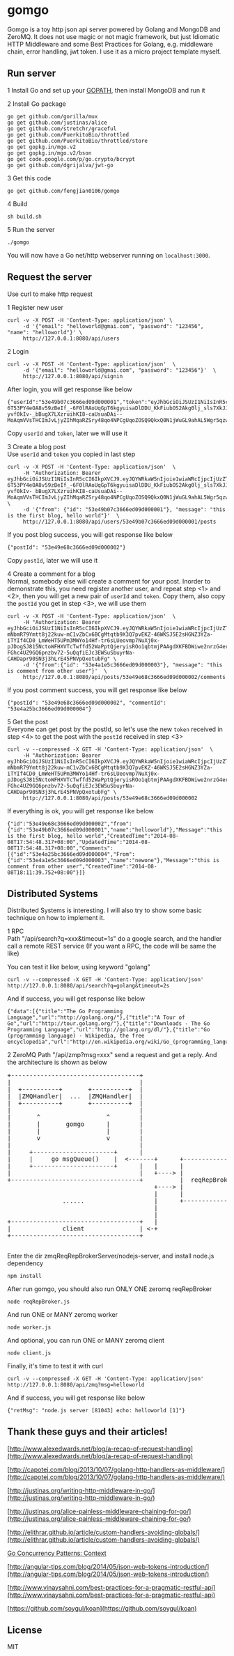 # gomgo
Gomgo is a toy http json api server powered by Golang and MongoDB and ZeroMQ. It does not use magic or not magic framework, but just Idiomatic HTTP Middleware and some Best Practices for Golang, e.g. middleware chain, error handling, jwt token. I use it as a micro project template myself.


## Run server
1 Install Go and set up your [GOPATH](http://golang.org/doc/code.html#GOPATH), then install MongoDB and run it

2 Install Go package
~~~
go get github.com/gorilla/mux
go get github.com/justinas/alice
go get github.com/stretchr/graceful
go get github.com/PuerkitoBio/throttled
go get github.com/PuerkitoBio/throttled/store
go get gopkg.in/mgo.v2
go get gopkg.in/mgo.v2/bson
go get code.google.com/p/go.crypto/bcrypt
go get github.com/dgrijalva/jwt-go
~~~

3 Get this code
~~~
go get github.com/fengjian0106/gomgo
~~~

4 Build
~~~
sh build.sh
~~~

5 Run the server
~~~
./gomgo
~~~
You will now have a Go net/http webserver running on `localhost:3000`.



## Request the server
Use curl to make http request

1 Register new user
~~~
curl -v -X POST -H 'Content-Type: application/json' \
     -d '{"email": "helloworld@gmai.com", "password": "123456", "name": "helloworld"}' \
     http://127.0.0.1:8080/api/users
~~~

2 Login
~~~
curl -v -X POST -H 'Content-Type: application/json'  \
     -d '{"email": "helloworld@gmai.com", "password": "123456"}'  \
     http://127.0.0.1:8080/api/signin
~~~

After login, you will get response like below
~~~
{"userId":"53e49b07c3666ed09d000001","token":"eyJhbGciOiJSUzI1NiIsInR5cCI6IkpXVCJ9.eyJQYWRkaW5nIjoie1wiaWRcIjpcIjUzZTQ5YjA3YzM2NjZlZDA5ZDAwMDAwMVwiLFwibmFtZVwiOlwiaGVsbG93b3JsZFwifSIsIlRva2VuVHlwZSI6IkFjY2Vzc1Rva2VuIiwiZXhwIjoxNDEwMDgyOTU0fQ.XN8OsZJKzv0HdloP-6T53PY4eOA8v59zBeIf_-6F0lRAoUqGpT6kgyuisaDlDDU_KkFiubOS2Akg0lj_sls7XkJJCR5sDgCHV9pRAhK41c9OEvq1OmJl0uxbOh22WOtbTLtyi_H6rS5Rxe3lOiL7dS539uLgBTzQshnXxXEWnQVKTFbJB2DitVnZNuAZTEKxjp1sbXBsLWDQ3IdfVwHRY8gX2g5f44QMBx83Qd-yvf0kIv-_bBugX7LXzruihKI8-caUsuaDAi--MoAqmVVsTHCImJvLjyZIhMqaRZSry48qo4NPCgUqoZOSQ9QkxQ0N1jWuGL9ahAL5Wgr5qzwv9g"}
~~~

Copy `userId` and `token`, later we will use it

3 Create a blog post  
Use `userId` and `token` you copied in last step 
~~~
curl -v -X POST -H 'Content-Type: application/json'  \
     -H "Authorization: Bearer eyJhbGciOiJSUzI1NiIsInR5cCI6IkpXVCJ9.eyJQYWRkaW5nIjoie1wiaWRcIjpcIjUzZTQ5YjA3YzM2NjZlZDA5ZDAwMDAwMVwiLFwibmFtZVwiOlwiaGVsbG93b3JsZFwifSIsIlRva2VuVHlwZSI6IkFjY2Vzc1Rva2VuIiwiZXhwIjoxNDEwMDgyOTU0fQ.XN8OsZJKzv0HdloP-6T53PY4eOA8v59zBeIf_-6F0lRAoUqGpT6kgyuisaDlDDU_KkFiubOS2Akg0lj_sls7XkJJCR5sDgCHV9pRAhK41c9OEvq1OmJl0uxbOh22WOtbTLtyi_H6rS5Rxe3lOiL7dS539uLgBTzQshnXxXEWnQVKTFbJB2DitVnZNuAZTEKxjp1sbXBsLWDQ3IdfVwHRY8gX2g5f44QMBx83Qd-yvf0kIv-_bBugX7LXzruihKI8-caUsuaDAi--MoAqmVVsTHCImJvLjyZIhMqaRZSry48qo4NPCgUqoZOSQ9QkxQ0N1jWuGL9ahAL5Wgr5qzwv9g" \
     -d '{"from": {"id": "53e49b07c3666ed09d000001"}, "message": "this is the first blog, hello world"}'  \
     http://127.0.0.1:8080/api/users/53e49b07c3666ed09d000001/posts
~~~

If you post blog success, you will get response like below
~~~
{"postId": "53e49e68c3666ed09d000002"}
~~~

Copy `postId`, later we will use it

4 Create a comment for a blog  
Normal, somebody else will create a comment for your post. Inorder to demonstrate this, you need register another user, and repeat step <1> and <2>, then you will get a new pair of `userId` and `token`. Copy them, also copy the `postId` you get in step <3>, we will use them 
~~~
curl -v -X POST -H 'Content-Type: application/json'  \
     -H "Authorization: Bearer eyJhbGciOiJSUzI1NiIsInR5cCI6IkpXVCJ9.eyJQYWRkaW5nIjoie1wiaWRcIjpcIjUzZTRhMWU1YzM2NjZlZDA5ZDAwMDAwM1wiLFwibmFtZVwiOlwibmV3b25lXCJ9IiwiVG9rZW5UeXBlIjoiQWNjZXNzVG9rZW4iLCJleHAiOjE0MTAwODQ2NjZ9.lKGbdz6zYu5aXpk2Xq5JLYfcBG4kpD5Wa7NiExSQYddtawX_5rosAFsFzD-mNbmR79Ymtt8j22kuw-mC1vZbCx6BCgMtqtb9X3Q7pvEKZ-46WKSJ5E2sHGNZ3YZa-iTYIf4CD0_LmWeHT5UPm3MWYo14Hf-tr6sLUeovmp7NuXj0x-pJDogSJ815NctoWFHXVTcTwffd52WaPptQjeryisROo1qbtmjPAAgdXKFBDWiwe2nrzG4erpbxOiGAOy9CT5rUhMiqlCKC-FGhc4UZ9GQ6pnzbv72-5uQqfiEJc3EWSuSbuyrNa-CAHDapr90SN3j3hLrE45PNVpQxotubFg" \
     -d '{"from":{"id": "53e4a1e5c3666ed09d000003"}, "message": "this is comment from other user"}'  \
     http://127.0.0.1:8080/api/posts/53e49e68c3666ed09d000002/comments
~~~

If you post comment success, you will get response like below
~~~
{"postId": "53e49e68c3666ed09d000002", "commentId": "53e4a25bc3666ed09d000004"}
~~~

5 Get the post  
Everyone can get post by the postId, so let's use the new `token` received in step <4> to get the post with the `postId` received in step <3>
~~~
curl -v --compressed -X GET -H 'Content-Type: application/json'  \
     -H "Authorization: Bearer eyJhbGciOiJSUzI1NiIsInR5cCI6IkpXVCJ9.eyJQYWRkaW5nIjoie1wiaWRcIjpcIjUzZTRhMWU1YzM2NjZlZDA5ZDAwMDAwM1wiLFwibmFtZVwiOlwibmV3b25lXCJ9IiwiVG9rZW5UeXBlIjoiQWNjZXNzVG9rZW4iLCJleHAiOjE0MTAwODQ2NjZ9.lKGbdz6zYu5aXpk2Xq5JLYfcBG4kpD5Wa7NiExSQYddtawX_5rosAFsFzD-mNbmR79Ymtt8j22kuw-mC1vZbCx6BCgMtqtb9X3Q7pvEKZ-46WKSJ5E2sHGNZ3YZa-iTYIf4CD0_LmWeHT5UPm3MWYo14Hf-tr6sLUeovmp7NuXj0x-pJDogSJ815NctoWFHXVTcTwffd52WaPptQjeryisROo1qbtmjPAAgdXKFBDWiwe2nrzG4erpbxOiGAOy9CT5rUhMiqlCKC-FGhc4UZ9GQ6pnzbv72-5uQqfiEJc3EWSuSbuyrNa-CAHDapr90SN3j3hLrE45PNVpQxotubFg" \
     http://127.0.0.1:8080/api/posts/53e49e68c3666ed09d000002
~~~

If everything is ok, you will get response like below
~~~
{"id":"53e49e68c3666ed09d000002","from":{"id":"53e49b07c3666ed09d000001","name":"helloworld"},"Message":"this is the first blog, hello world","CreatedTime":"2014-08-08T17:54:48.317+08:00","UpdatedTime":"2014-08-08T17:54:48.317+08:00","Comments":[{"id":"53e4a25bc3666ed09d000004","From":{"id":"53e4a1e5c3666ed09d000003","name":"newone"},"Message":"this is comment from other user","CreatedTime":"2014-08-08T18:11:39.752+08:00"}]}
~~~

## Distributed Systems
Distributed Systems is interesting. I will also try to show some basic technique on how to implement it.

1 RPC  
Path "/api/search?q=xxx&timeout=1s" do a google search, and the handler call a remote REST service (If you want a RPC, the code will be same the like)

You can test it like below, using keyword "golang"
~~~
curl -v --compressed -X GET -H 'Content-Type: application/json' http://127.0.0.1:8080/api/search?q=golang&timeout=2s
~~~

And if success, you will get response like below
~~~
{"data":[{"title":"The Go Programming Language","url":"http://golang.org/"},{"title":"A Tour of Go","url":"http://tour.golang.org/"},{"title":"Downloads - The Go Programming Language","url":"http://golang.org/dl/"},{"title":"Go (programming language) - Wikipedia, the free encyclopedia","url":"http://en.wikipedia.org/wiki/Go_(programming_language)"}],"elapsedSeconds":3.29384076}
~~~

2 ZeroMQ
Path "/api/zmp?msg=xxx" send a request and get a reply. And the architecture is shown as below  
<pre>
+-----------------------------------+                                                                                                            
|                                   |                                                                                                            
|  +----------+       +----------+  |                                                                                                            
|  |ZMQHandler|  ...  |ZMQHandler|  |                                                                                                            
|  +----------+       +----------+  |                                                                                                            
|                                   |                                                                                                            
|       ^                  ^        |                                                                                                            
|       |       gomgo      |        |                                                                                                            
|       |                  |        |                                                                                                            
|       v                  v        |                                     +--------+                                                             
|                                   |                                +--> | worker |                                                             
|     +----------------------+      |                                |    +--------+                                                             
|     |     go msgQueue()    |  <-------+      +---------------+     |                                                                           
|     +----------------------+      |   |      |               | <---+                                                                           
|                                   |   +----> |               |                                                                     
+-----------------------------------+          |  reqRepBroker |            ......                                                          
                                        +----> |               |                                                                      
                                        |      |               | <---+                                                                           
               ......                   |      +---------------+     |                                                                           
                                        |                            |    +--------+                                                             
                                        |                            +--> | worker |                                                             
+-----------------------------------+   |                                 +--------+                                                             
|              client               | <-+                                                                                                        
+-----------------------------------+                                                                                      
</pre>                       

##    

Enter the dir zmqReqRepBrokerServer/nodejs-server, and install node.js dependency  
~~~
npm install
~~~

After run gomgo, you should also run ONLY ONE zeromq reqRepBroker  
~~~
node reqRepBroker.js
~~~

And run ONE or MANY zeromq worker 
~~~
node worker.js
~~~

And optional, you can run ONE or MANY zeromq client  
~~~
node client.js
~~~

Finally, it's time to test it with curl
~~~
curl -v --compressed -X GET -H 'Content-Type: application/json' http://127.0.0.1:8080/api/zmq?msg=helloworld
~~~

And if success, you will get response like below
~~~
{"retMsg": "node.js server [81043] echo: helloworld [1]"}
~~~

## Thank these guys and their articles!
[http://www.alexedwards.net/blog/a-recap-of-request-handling](http://www.alexedwards.net/blog/a-recap-of-request-handling)

[http://capotej.com/blog/2013/10/07/golang-http-handlers-as-middleware/](http://capotej.com/blog/2013/10/07/golang-http-handlers-as-middleware/)

[http://justinas.org/writing-http-middleware-in-go/](http://justinas.org/writing-http-middleware-in-go/)

[http://justinas.org/alice-painless-middleware-chaining-for-go/](http://justinas.org/alice-painless-middleware-chaining-for-go/)

[http://elithrar.github.io/article/custom-handlers-avoiding-globals/](http://elithrar.github.io/article/custom-handlers-avoiding-globals/)

[Go Concurrency Patterns: Context](http://blog.golang.org/context)

[http://angular-tips.com/blog/2014/05/json-web-tokens-introduction/](http://angular-tips.com/blog/2014/05/json-web-tokens-introduction/)

[http://www.vinaysahni.com/best-practices-for-a-pragmatic-restful-api](http://www.vinaysahni.com/best-practices-for-a-pragmatic-restful-api)

[https://github.com/soygul/koan](https://github.com/soygul/koan)


## License
MIT
